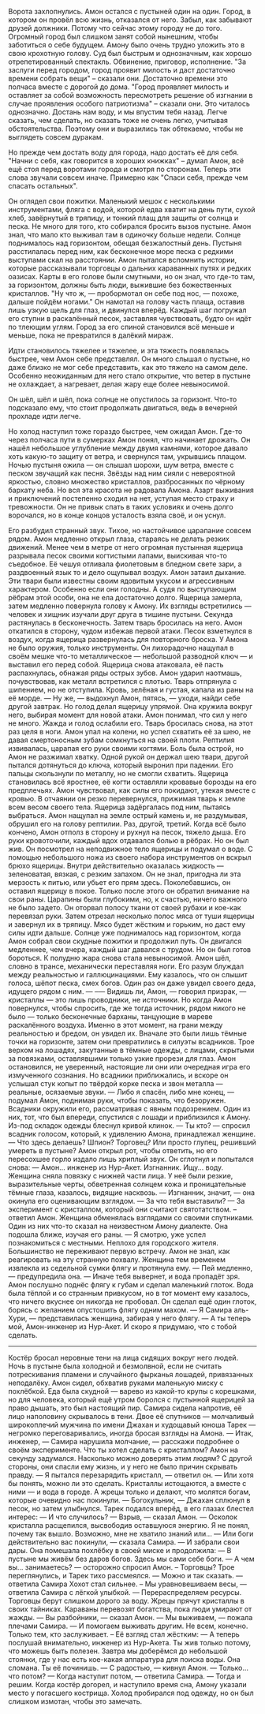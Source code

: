 Ворота захлопнулись. Амон остался с пустыней один на один. Город, в котором он провёл всю жизнь, отказался от него. Забыл, как забывают друзей должники. Потому что сейчас этому городу не до того. Огромный город был слишком занят собой нынешним, чтобы заботиться о себе будущем. Амону было очень трудно уложить это в свою крохотную голову.
Суд был быстрым и однозначным, как хорошо отрепетированный спектакль. Обвинение, приговор, исполнение. "За заслуги перед городом, город проявит милость и даст достаточно времени собрать вещи" – сказали они. Достаточно времени это полчаса вместе с дорогой до дома. "Город проявляет милость и оставляет за собой возможность пересмотреть решение об изгнании в случае проявления особого патриотизма" – сказали они. Это читалось однозначно. Достань нам воду, и мы впустим тебя назад. Легче сказать, чем сделать, но сказать тоже не очень легко, учитывая обстоятельства. Поэтому они и выразились так обтекаемо, чтобы не выглядеть совсем дуракам.

Но прежде чем достать воду для города, надо достать её для себя. "Начни с себя, как говорится в хороших книжках" – думал Амон, всё ещё стоя перед воротами города и смотря по сторонам. Теперь эти слова звучали совсем иначе. Примерно как "Спаси себя, прежде чем спасать остальных".

Он оглядел свои пожитки. Маленький мешок с несколькими инструментами, фляга с водой, которой едва хватит на день пути, сухой хлеб, завёрнутый в тряпицу, и тонкий плащ для защиты от солнца и песка. Не много для того, кто собирался бросить вызов пустыне. Амон знал, что мало кто выживал там в одиночку больше недели. Солнце поднималось над горизонтом, обещая безжалостный день. Пустыня расстилалась перед ним, как бесконечное море песка с редкими выступами скал на расстоянии. Амон пытался вспомнить истории, которые рассказывали торговцы о дальних караванных путях и редких оазисах. Карты в его голове были смутными, но он знал, что где-то там, за горизонтом, должны быть люди, выжившие без божественных кристаллов. "Ну что ж, — пробормотал он себе под нос, — похоже, дальше пойдём ногами." Он намотал на голову часть плаща, оставив лишь узкую щель для глаз, и двинулся вперёд. Каждый шаг погружал его ступни в раскалённый песок, заставляя чувствовать, будто он идёт по тлеющим углям. Город за его спиной становился всё меньше и меньше, пока не превратился в далёкий мираж.

Идти становилось тяжелее и тяжелее, и эта тяжесть появлялась быстрее, чем Амон себе представлял. Он много слышал о пустыне, но даже близко не мог себе представить, как это тяжело на самом деле. Особенно неожиданным для него стало открытие, что ветер в пустыне не охлаждает, а нагревает, делая жару еще более невыносимой. 

Он шёл, шёл и шёл, пока солнце не опустилось за горизонт. Что-то подсказало ему, что стоит продолжать двигаться, ведь в вечерней прохладе идти легче. 

Но холод наступил тоже гораздо быстрее, чем ожидал Амон. Где-то через полчаса пути в сумерках Амон понял, что начинает дрожать. Он нашёл небольшое углубление между двумя камнями, которое давало хоть какую-то защиту от ветра, и свернулся там, укрывшись плащом. Ночью пустыня ожила — он слышал шорохи, шум ветра, вместе с песком звучащий как песня. Звёзды над ним сияли с невероятной яркостью, словно множество кристаллов, разбросанных по чёрному бархату неба.
Но вся эта красота не радовала Амона. Азарт выживания и приключений постепенно сходил на нет, уступая место страху и тревожности. Он не привык спать в таких условиях и очень долго ворочался, но в конце концов усталость взяла своё, и он уснул.

Его разбудил странный звук. Тихое, но настойчивое царапание совсем рядом. Амон медленно открыл глаза, стараясь не делать резких движений. Менее чем в метре от него огромная пустынная ящерица разрывала песок своими когтистыми лапами, выискивая что-то съедобное. Её чешуя отливала фиолетовым в бледном свете зари, а раздвоенный язык то и дело ощупывал воздух. Амон затаил дыхание. Эти твари были известны своим ядовитым укусом и агрессивным характером. Особенно если они голодны. А судя по выступающим рёбрам этой особи, она не ела достаточно долго. Ящерица замерла, затем медленно повернула голову к Амону. Их взгляды встретились — человек и хищник изучали друг друга в тишине пустыни. Секунда растянулась в бесконечность. Затем тварь бросилась на него. Амон откатился в сторону, чудом избежав первой атаки. Песок взметнулся в воздух, когда ящерица развернулась для повторного броска. У Амона не было оружия, только инструменты. Он лихорадочно нащупал в своём мешке что-то металлическое — небольшой разводной ключ — и выставил его перед собой. Ящерица снова атаковала, её пасть распахнулась, обнажая ряды острых зубов. Амон ударил наотмашь, почувствовав, как металл встретился с плотью. Тварь отпрянула с шипением, но не отступила. Кровь, зелёная и густая, капала из раны на её морде. 
— Ну же, — выдохнул Амон, пятясь, — уходи, найди себе другой завтрак. 
Но голод делал ящерицу упрямой. Она кружила вокруг него, выбирая момент для новой атаки. Амон понимал, что сил у него не много. Жажда и голод ослабили его. Тварь бросилась снова, на этот раз целя в ноги. Амон упал на колени, но успел схватить её за шею, не давая смертоносным зубам сомкнуться на своей плоти. Рептилия извивалась, царапая его руки своими когтями. Боль была острой, но Амон не разжимал хватку. Одной рукой он держал шею твари, другой пытался дотянуться до ключа, который выронил при падении. Его пальцы скользнули по металлу, но не смогли схватить. Ящерица становилась всё яростнее, её когти оставляли кровавые борозды на его предплечьях. Амон чувствовал, как силы его покидают, утекая вместе с кровью. В отчаянии он резко перевернулся, прижимая тварь к земле всем весом своего тела. Ящерица задёргалась под ним, пытаясь выбраться. Амон нащупал на земле острый камень и, не раздумывая, обрушил его на голову рептилии. Раз, другой, третий. Когда всё было кончено, Амон отполз в сторону и рухнул на песок, тяжело дыша. Его руки кровоточили, каждый вдох отдавался болью в рёбрах. Но он был жив. Он посмотрел на неподвижное тело ящерицы и подумал о воде. С помощью небольшого ножа из своего набора инструментов он вскрыл брюхо ящерицы. Внутри действительно оказалась жидкость — зеленоватая, вязкая, с резким запахом. Он не знал, пригодна ли эта мерзость к питью, или убьет его прям здесь. Поколебавшись, он оставил ящерицу в покое. Только после этого он обратил внимание на свои раны. Царапины были глубокими, но, к счастью, ничего важного не было задето. Он оторвал полосу ткани от своей рубахи и кое-как перевязал руки. Затем отрезал несколько полос мяса от туши ящерицы и завернул их в тряпицу. Мясо будет жёстким и горьким, но даст ему силы идти дальше. Солнце уже поднималось над горизонтом, когда Амон собрал свои скудные пожитки и продолжил путь. Он двигался медленнее, чем вчера, каждый шаг давался с трудом. Но он был готов бороться. К полудню жара снова стала невыносимой. Амон шёл, словно в трансе, механически переставляя ноги. Его разум блуждал между реальностью и галлюцинациями. Ему казалось, что он слышит голоса, шёпот песка, смех богов. Один раз он даже увидел своего деда, идущего рядом с ним. — –—  Видишь ли, Амон, — говорил призрак, — кристаллы — это лишь проводники, не источники. 
Но когда Амон повернулся, чтобы спросить, где же тогда источник, рядом никого не было — только бесконечные барханы, танцующие в мареве раскалённого воздуха. 
Именно в этот момент, на грани между реальностью и бредом, он увидел их. Вначале это были лишь тёмные точки на горизонте, затем они превратились в силуэты всадников. Трое верхом на лошадях, закутанные в тёмные одежды, с лицами, скрытыми за повязками, оставлявшими только узкие прорези для глаз. Амон остановился, не уверенный, настоящие ли они или очередная игра его измученного сознания. Но всадники приближались, и вскоре он услышал стук копыт по твёрдой корке песка и звон металла — реальные, осязаемые звуки. 
— Либо я спасён, либо мне конец, — подумал Амон, поднимая руки, чтобы показать, что безоружен.
Всадники окружили его, рассматривая с явным подозрением. Один из них, тот, что был впереди, спустился с лошади и приблизился к Амону. Из-под складок одежды блеснул кривой клинок. 
— Ты кто? — спросил всадник голосом, который, к удивлению Амона, принадлежал женщине. — Что здесь делаешь? Шпион? Торговец? Или просто глупец, решивший умереть в пустыне?
Амон открыл рот, чтобы ответить, но его пересохшее горло издало лишь хриплый звук. Он сглотнул и попытался снова: 
— Амон... инженер из Нур-Акет. Изгнанник. Ищу... воду. 
Женщина сняла повязку с нижней части лица. У неё были резкие, выразительные черты, обветренная солнцем кожа и проницательные тёмные глаза, казалось, видящие насквозь. — Изгнанник, значит, — она окинула его оценивающим взглядом. — За что тебя выставили? 
— За эксперимент с кристаллом, который они считают святотатством. – ответил Амон.
Женщина обменялась взглядами со своими спутниками. Один из них что-то сказал на неизвестном Амону диалекте. Она подошла ближе, изучая его раны. 
— Я смотрю, уже успел познакомиться с местными. Неплохо для городского жителя. Большинство не переживают первую встречу. 
Амон не знал, как реагировать на эту странную похвалу. Женщина тем временем извлекла из седельной сумки флягу и протянула ему. 
— Пей медленно, — предупредила она. — Иначе тебя вывернет, и вода пропадёт зря. Амон послушно поднёс флягу к губам и сделал маленький глоток. Вода была тёплой и со странным привкусом, но в тот момент ему казалось, что ничего вкуснее он никогда не пробовал. Он сделал ещё один глоток, борясь с желанием опустошить флягу одним махом. 
— Я Самира аль-Хури, — представилась женщина, забирая у него флягу. — А ты теперь мой, Амон-инженер из Нур-Акет. И скоро я придумаю, что с тобой сделать.

--- 
Костёр бросал неровные тени на лица сидящих вокруг него людей. Ночь в пустыне была холодной и безмолвной, если не считать потрескивания пламени и случайного фырканья лошадей, привязанных неподалёку. Амон сидел, обхватив руками маленькую миску с похлёбкой. Еда была скудной — варево из какой-то крупы с корешками, но для человека, который ещё утром боролся с пустынной ящерицей за право дышать, это был настоящий пир. Самира сидела напротив, её лицо наполовину скрывалось в тени. Двое её спутников — молчаливый широкоплечий мужчина по имени Джахан и худощавый юноша Тарек — негромко переговаривались, иногда бросая взгляды на Амона. 
— Итак, инженер, — Самира нарушила молчание, — расскажи подробнее о своём эксперименте. Что ты хотел сделать с кристаллом? 
Амон на секунду задумался. Насколько можно доверять этим людям? С другой стороны, они спасли ему жизнь, и у него не было причин скрывать правду. 
— Я пытался перезарядить кристалл, — ответил он. — Или хотя бы понять, можно ли это сделать. Кристаллы истощаются, а вместе с ними — и вода в городе. А жрецы только и делают, что молятся богам, которые очевидно нас покинули. 
— Богохульник, — Джахан сплюнул в песок, но затем улыбнулся. 
Тарек подался вперёд, в его глазах блестел интерес: 
— И что случилось? 
— Взрыв, — сказал Амон. — Осколок кристалла расщепился, высвободив оставшуюся энергию. Я не понял, почему так вышло. Возможно, мне не хватило знаний или... 
— Или боги действительно вас покинули, — сказала Самира. — И забрали свои дары. 
Она помешала похлёбку в своей миске и продолжила: 
— В пустыне мы живём без даров богов. Здесь мы сами себе боги. 
— А чем вы... занимаетесь? — осторожно спросил Амон. – Торговцы?
Трое переглянулись, и Тарек тихо рассмеялся.
— Можно и так сказать. — ответила Самира
Хохот стал сильнее.
– Мы уравновешиваем весы, — ответила Самира с лёгкой улыбкой. — Перераспределяем ресурсы. Торговцы берут слишком дорого за воду. Жрецы прячут кристаллы в своих тайниках. Караваны перевозят богатства, пока люди умирают от жажды. 
— Вы разбойники, — сказал Амон. 
— Мы выживаем, — пожала плечами Самира. — И помогаем выживать другим. Не всем, конечно. Только тем, кто заслуживает. – Её взгляд стал жёстким: — А теперь послушай внимательно, инженер из Нур-Акета. Ты жив только потому, что можешь быть полезен. Завтра мы доберёмся до небольшой стоянки, где у нас есть кое-какая аппаратура для поиска воды. Она сломана. Ты её починишь. 
— С радостью, — кивнул Амон. — Только... что потом? 
— Когда наступит потом, — ответила Самира. — Тогда и решим. 
Когда костёр догорел, и наступило время сна, Амону указали место у погасшего кострища. Холод пробирался под одежду, но он был слишком измотан, чтобы это замечать.




